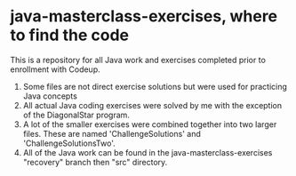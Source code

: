 # java-masterclass-exercises, where to find the code
This is a repository for all Java work and exercises completed prior to enrollment with Codeup.

1.  Some files are not direct exercise solutions but were used for practicing Java concepts
2.  All actual Java coding exercises were solved by me with the exception of the DiagonalStar program.  
3.  A lot of the smaller exercises were combined together into two larger files.  These are named 'ChallengeSolutions' and 'ChallengeSolutionsTwo'.
4.  All of the Java work can be found in the java-masterclass-exercises "recovery" branch then "src" directory.
